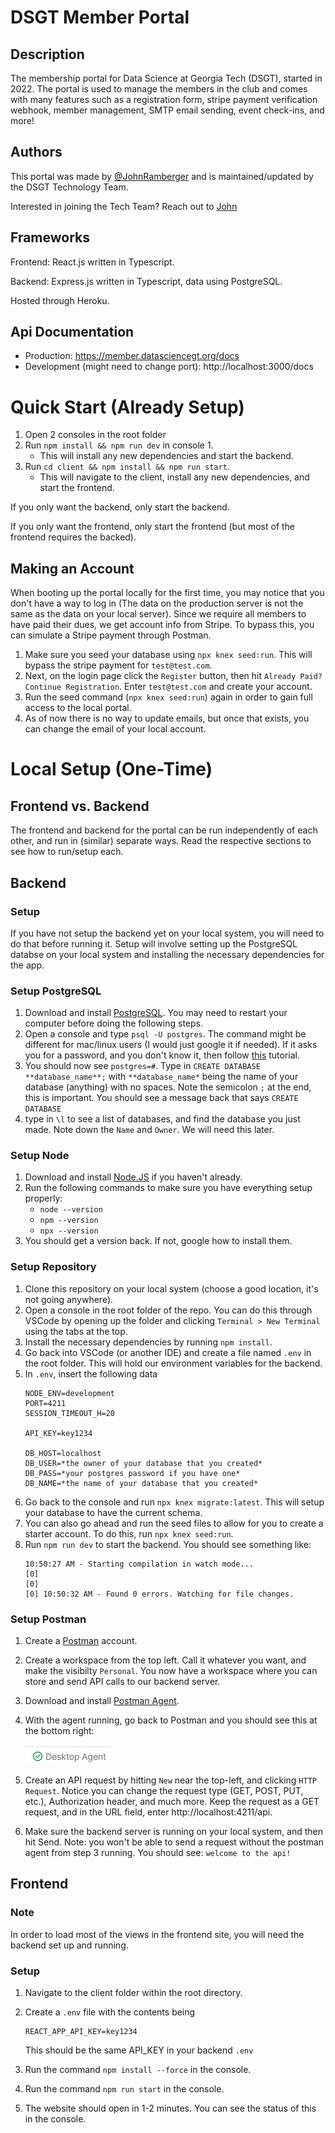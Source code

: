 # DSGT Member Portal
## Description
 The membership portal for Data Science at Georgia Tech (DSGT), started in 2022. The portal is used to manage the members in the club and comes with many features such as a registration form, stripe payment verification webhook, member management, SMTP email sending, event check-ins, and more!
## Authors
This portal was made by [@JohnRamberger](https://github.com/JohnRamberger) and is maintained/updated by the DSGT Technology Team. 

Interested in joining the Tech Team? Reach out to [John](mailto:John@datasciencegt.org)

## Frameworks
Frontend: React.js written in Typescript.

Backend: Express.js written in Typescript, data using PostgreSQL.

Hosted through Heroku.

## Api Documentation
- Production: https://member.datasciencegt.org/docs
- Development (might need  to change port): http://localhost:3000/docs

# Quick Start (Already Setup)
1. Open 2 consoles in the root folder
2. Run `npm install && npm run dev` in console 1.
    - This will install any new dependencies and start the backend.
3. Run `cd client && npm install && npm run start`.
    - This will navigate to the client, install any new dependencies, and start the frontend.

If you only want the backend, only start the backend. 

If you only want the frontend, only start the frontend (but most of the frontend requires the backed).

## Making an Account
When booting up the portal locally for the first time, you may notice that you don't have a way to log in (The data on the production server is not the same as the data on your local server). Since we require all members to have paid their dues, we get account info from Stripe. To bypass this, you can simulate a Stripe payment through Postman. 

1. Make sure you seed your database using `npx knex seed:run`. This will bypass the stripe payment for `test@test.com`.
2. Next, on the login page click the `Register` button, then hit `Already Paid? Continue Registration`. Enter `test@test.com` and create your account.
3. Run the seed command (`npx knex seed:run`) again in order to gain full access to the local portal.
4. As of now there is no way to update emails, but once that exists, you can change the email of your local account.
# Local Setup (One-Time)
## Frontend vs. Backend
The frontend and backend for the portal can be run independently of each other, and run in (similar) separate ways. Read the respective sections to see how to run/setup each.

## Backend
### Setup
If you have not setup the backend yet on your local system, you will need to do that before running it. Setup will involve setting up the PostgreSQL databse on your local system and installing the necessary dependencies for the app.

### Setup PostgreSQL
1. Download and install [PostgreSQL](https://www.postgresql.org/download/). You may need to restart your computer before doing the following steps.
2. Open a console and type `psql -U postgres`. The command might be different for mac/linux users (I would just google it if needed). If it asks you for a password, and you don't know it, then follow [this](https://chartio.com/resources/tutorials/how-to-set-the-default-user-password-in-postgresql/) tutorial.
3. You should now see `postgres=#`. Type in `CREATE DATABASE **database_name**;` with `**database_name*` being the name of your database (anything) with no spaces. Note the semicolon `;` at the end, this is important. You should see a message back that says `CREATE DATABASE`
4. type in `\l` to see a list of databases, and find the database you just made. Note down the `Name` and `Owner`. We will need this later.

### Setup Node
1. Download and install [Node.JS](https://nodejs.org/en/download/) if you haven't already.
2. Run the following commands to make sure you have everything setup properly:
    - `node --version`
    - `npm --version`
    - `npx --version`
3. You should get a version back. If not, google how to install them. 

### Setup Repository
1. Clone this repository on your local system (choose a good location, it's not going anywhere).
2. Open a console in the root folder of the repo. You can do this through VSCode by opening up the folder and clicking `Terminal > New Terminal` using the tabs at the top.
3. Install the necessary dependencies by running `npm install`.
4. Go back into VSCode (or another IDE) and create a file named `.env` in the root folder. This will hold our environment variables for the backend. 
5. In `.env`, insert the following data
    ```
    NODE_ENV=development
    PORT=4211
    SESSION_TIMEOUT_H=20

    API_KEY=key1234

    DB_HOST=localhost
    DB_USER=*the owner of your database that you created*
    DB_PASS=*your postgres password if you have one*
    DB_NAME=*the name of your database that you created*
    ```
6. Go back to the console and run `npx knex migrate:latest`. This will setup your database to have the current schema. 
7. You can also go ahead and run the seed files to allow for you to create a starter account. To do this, run `npx knex seed:run`. 
8. Run `npm run dev` to start the backend. You should see something like:
    ```
    10:50:27 AM - Starting compilation in watch mode...
    [0] 
    [0] 
    [0] 10:50:32 AM - Found 0 errors. Watching for file changes.
    ```

### Setup Postman
1. Create a [Postman](https://postman.com) account.
2. Create a workspace from the top left. Call it whatever you want, and make the visibilty `Personal`. You now have a workspace where you can store and send API calls to our backend server.
3. Download and install [Postman Agent](https://www.postman.com/downloads/postman-agent/).
4. With the agent running, go back to Postman and you should see this at the bottom right:

    ![Should show a check next to Postman Agent](./repo_images/postman_agent.png)

5. Create an API request by hitting `New` near the top-left, and clicking `HTTP Request`. Notice you can change the request type (GET, POST, PUT, etc.), Authorization header, and much more. Keep the request as a GET request, and in the URL field, enter http://localhost:4211/api.
6. Make sure the backend server is running on your local system, and then hit Send. Note: you won't be able to send a request without the postman agent from step 3 running. You should see: `welcome to the api!`


## Frontend
### Note
In order to load most of the views in the frontend site, you will need the backend set up and running.
### Setup
1. Navigate to the client folder within the root directory.
2. Create a `.env` file with the contents being
    ```
    REACT_APP_API_KEY=key1234
    ```

    This should be the same API_KEY in your backend `.env`
3. Run the command `npm install --force` in the console.
4. Run the command `npm run start` in the console.
5. The website should open in 1-2 minutes. You can see the status of this in the console.
